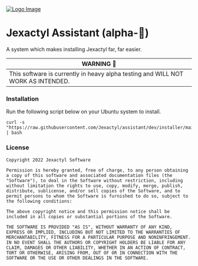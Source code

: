 [![Logo Image](https://cdn.discordapp.com/attachments/1012411945141424218/1012430446556090468/JexactylBannerBasic.jpg)](https://jexactyl.com)

# Jexactyl Assistant (alpha-:construction:)
A system which makes installing Jexactyl far, far easier.

| WARNING :construction: |
|---------|
| This software is currently in heavy alpha testing and WILL NOT WORK AS INTENDED. |

### Installation
Run the following script below on your Ubuntu system to install.

```
curl -s "https://raw.githubusercontent.com/Jexactyl/assistant/dev/installer/main" | bash
```

### License
```
Copyright 2022 Jexactyl Software

Permission is hereby granted, free of charge, to any person obtaining a copy of this software and associated documentation files (the "Software"), to deal in the Software without restriction, including without limitation the rights to use, copy, modify, merge, publish, distribute, sublicense, and/or sell copies of the Software, and to permit persons to whom the Software is furnished to do so, subject to the following conditions:

The above copyright notice and this permission notice shall be included in all copies or substantial portions of the Software.

THE SOFTWARE IS PROVIDED "AS IS", WITHOUT WARRANTY OF ANY KIND, EXPRESS OR IMPLIED, INCLUDING BUT NOT LIMITED TO THE WARRANTIES OF MERCHANTABILITY, FITNESS FOR A PARTICULAR PURPOSE AND NONINFRINGEMENT. IN NO EVENT SHALL THE AUTHORS OR COPYRIGHT HOLDERS BE LIABLE FOR ANY CLAIM, DAMAGES OR OTHER LIABILITY, WHETHER IN AN ACTION OF CONTRACT, TORT OR OTHERWISE, ARISING FROM, OUT OF OR IN CONNECTION WITH THE SOFTWARE OR THE USE OR OTHER DEALINGS IN THE SOFTWARE.
```
